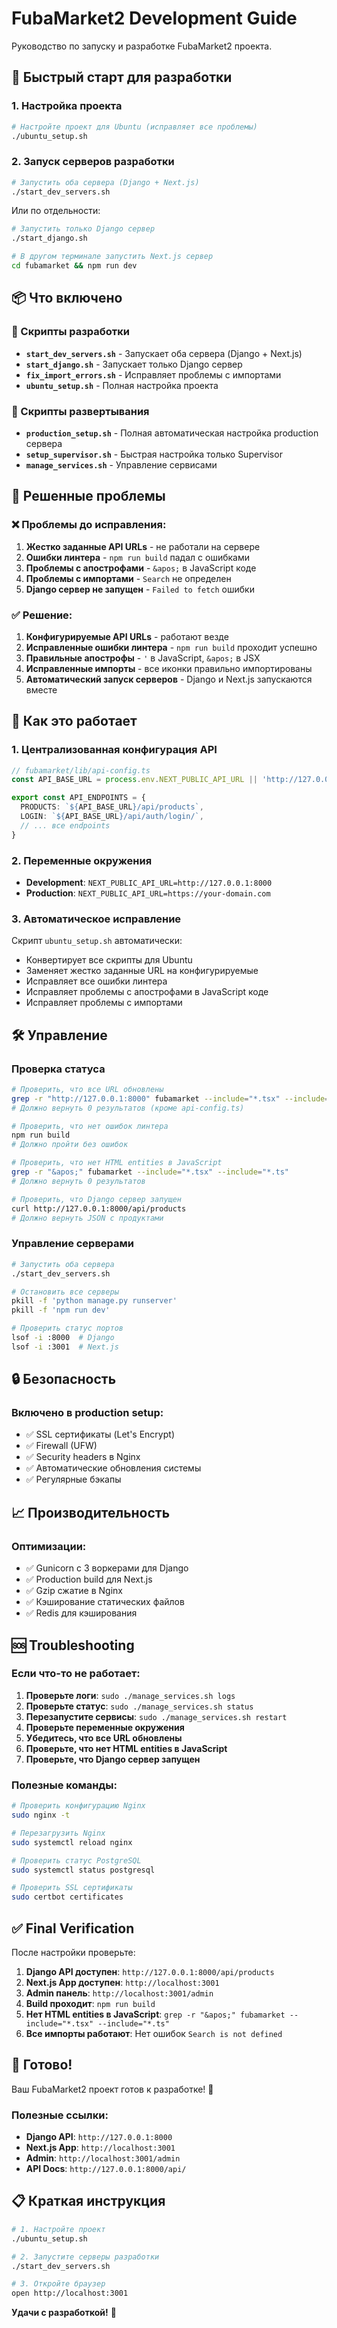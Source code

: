 # FubaMarket2 Development Guide

Руководство по запуску и разработке FubaMarket2 проекта.

## 🚀 Быстрый старт для разработки

### 1. Настройка проекта
```bash
# Настройте проект для Ubuntu (исправляет все проблемы)
./ubuntu_setup.sh
```

### 2. Запуск серверов разработки
```bash
# Запустить оба сервера (Django + Next.js)
./start_dev_servers.sh
```

Или по отдельности:
```bash
# Запустить только Django сервер
./start_django.sh

# В другом терминале запустить Next.js сервер
cd fubamarket && npm run dev
```

## 📦 Что включено

### 🔧 Скрипты разработки
- **`start_dev_servers.sh`** - Запускает оба сервера (Django + Next.js)
- **`start_django.sh`** - Запускает только Django сервер
- **`fix_import_errors.sh`** - Исправляет проблемы с импортами
- **`ubuntu_setup.sh`** - Полная настройка проекта

### 🚀 Скрипты развертывания
- **`production_setup.sh`** - Полная автоматическая настройка production сервера
- **`setup_supervisor.sh`** - Быстрая настройка только Supervisor
- **`manage_services.sh`** - Управление сервисами

## 🎯 Решенные проблемы

### ❌ Проблемы до исправления:
1. **Жестко заданные API URLs** - не работали на сервере
2. **Ошибки линтера** - `npm run build` падал с ошибками
3. **Проблемы с апострофами** - `&apos;` в JavaScript коде
4. **Проблемы с импортами** - `Search` не определен
5. **Django сервер не запущен** - `Failed to fetch` ошибки

### ✅ Решение:
1. **Конфигурируемые API URLs** - работают везде
2. **Исправленные ошибки линтера** - `npm run build` проходит успешно
3. **Правильные апострофы** - `'` в JavaScript, `&apos;` в JSX
4. **Исправленные импорты** - все иконки правильно импортированы
5. **Автоматический запуск серверов** - Django и Next.js запускаются вместе

## 🔧 Как это работает

### 1. Централизованная конфигурация API
```typescript
// fubamarket/lib/api-config.ts
const API_BASE_URL = process.env.NEXT_PUBLIC_API_URL || 'http://127.0.0.1:8000'

export const API_ENDPOINTS = {
  PRODUCTS: `${API_BASE_URL}/api/products`,
  LOGIN: `${API_BASE_URL}/api/auth/login/`,
  // ... все endpoints
}
```

### 2. Переменные окружения
- **Development**: `NEXT_PUBLIC_API_URL=http://127.0.0.1:8000`
- **Production**: `NEXT_PUBLIC_API_URL=https://your-domain.com`

### 3. Автоматическое исправление
Скрипт `ubuntu_setup.sh` автоматически:
- Конвертирует все скрипты для Ubuntu
- Заменяет жестко заданные URL на конфигурируемые
- Исправляет все ошибки линтера
- Исправляет проблемы с апострофами в JavaScript коде
- Исправляет проблемы с импортами

## 🛠️ Управление

### Проверка статуса
```bash
# Проверить, что все URL обновлены
grep -r "http://127.0.0.1:8000" fubamarket --include="*.tsx" --include="*.ts"
# Должно вернуть 0 результатов (кроме api-config.ts)

# Проверить, что нет ошибок линтера
npm run build
# Должно пройти без ошибок

# Проверить, что нет HTML entities в JavaScript
grep -r "&apos;" fubamarket --include="*.tsx" --include="*.ts"
# Должно вернуть 0 результатов

# Проверить, что Django сервер запущен
curl http://127.0.0.1:8000/api/products
# Должно вернуть JSON с продуктами
```

### Управление серверами
```bash
# Запустить оба сервера
./start_dev_servers.sh

# Остановить все серверы
pkill -f 'python manage.py runserver'
pkill -f 'npm run dev'

# Проверить статус портов
lsof -i :8000  # Django
lsof -i :3001  # Next.js
```

## 🔒 Безопасность

### Включено в production setup:
- ✅ SSL сертификаты (Let's Encrypt)
- ✅ Firewall (UFW)
- ✅ Security headers в Nginx
- ✅ Автоматические обновления системы
- ✅ Регулярные бэкапы

## 📈 Производительность

### Оптимизации:
- ✅ Gunicorn с 3 воркерами для Django
- ✅ Production build для Next.js
- ✅ Gzip сжатие в Nginx
- ✅ Кэширование статических файлов
- ✅ Redis для кэширования

## 🆘 Troubleshooting

### Если что-то не работает:
1. **Проверьте логи**: `sudo ./manage_services.sh logs`
2. **Проверьте статус**: `sudo ./manage_services.sh status`
3. **Перезапустите сервисы**: `sudo ./manage_services.sh restart`
4. **Проверьте переменные окружения**
5. **Убедитесь, что все URL обновлены**
6. **Проверьте, что нет HTML entities в JavaScript**
7. **Проверьте, что Django сервер запущен**

### Полезные команды:
```bash
# Проверить конфигурацию Nginx
sudo nginx -t

# Перезагрузить Nginx
sudo systemctl reload nginx

# Проверить статус PostgreSQL
sudo systemctl status postgresql

# Проверить SSL сертификаты
sudo certbot certificates
```

## ✅ Final Verification

После настройки проверьте:

1. **Django API доступен**: `http://127.0.0.1:8000/api/products`
2. **Next.js App доступен**: `http://localhost:3001`
3. **Admin панель**: `http://localhost:3001/admin`
4. **Build проходит**: `npm run build`
5. **Нет HTML entities в JavaScript**: `grep -r "&apos;" fubamarket --include="*.tsx" --include="*.ts"`
6. **Все импорты работают**: Нет ошибок `Search is not defined`

## 🎉 Готово!

Ваш FubaMarket2 проект готов к разработке! 🚀

### Полезные ссылки:
- **Django API**: `http://127.0.0.1:8000`
- **Next.js App**: `http://localhost:3001`
- **Admin**: `http://localhost:3001/admin`
- **API Docs**: `http://127.0.0.1:8000/api/`

## 📋 Краткая инструкция

```bash
# 1. Настройте проект
./ubuntu_setup.sh

# 2. Запустите серверы разработки
./start_dev_servers.sh

# 3. Откройте браузер
open http://localhost:3001
```

**Удачи с разработкой!** 🚀
